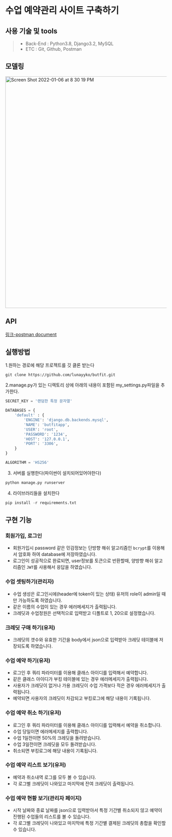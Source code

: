 # 수업 예약관리 사이트 구축하기

## 사용 기술 및 tools
> - Back-End :  Python3.8, Django3.2, MySQL 
> - ETC : Git, Github, Postman

## 모델링
<img width="724" alt="Screen Shot 2022-01-06 at 8 30 19 PM" src="https://user-images.githubusercontent.com/8315252/148384686-d2bd5c15-b60e-4117-9fb4-a0ed569f0134.png">

## API
[링크-postman document](https://documenter.getpostman.com/view/16843815/UVXdNyod)

## 실행방법
1.원하는 경로에 해당 프로젝트를 깃 클론 받는다
```terminal
git clone https://github.com/lunayyko/butfit.git
```

2.manage.py가 있는 디렉토리 상에 아래의 내용이 포함된 my_settings.py파일을 추가한다.
```python
SECRET_KEY = '랜덤한 특정 문자열'

DATABASES = {
    'default' : {
        'ENGINE': 'django.db.backends.mysql',
        'NAME': 'butfitapp',
        'USER': 'root',
        'PASSWORD': '1234',
        'HOST': '127.0.0.1',
        'PORT': '3306',
    }
}

ALGORITHM = 'HS256'
```

3. 서버를 실행한다(파이썬이 설치되어있어야한다)
```python
python manage.py runserver
```

4. 라이브러리들을 설치한다
```python
pip install -r requirements.txt 
```


## 구현 기능
### 회원가입, 로그인
- 회원가입시 password 같은 민감정보는 단방향 해쉬 알고리즘인 `bcrypt`를 이용해서 암호화 하여 database에 저장하였습니다.
- 로그인이 성공적으로 완료되면, user정보를 토큰으로 반환할때, 양방향 해쉬 알고리즘인 `JWT`를 사용해서 응답을 하였습니다.

### 수업 셋팅하기(관리자)
- 수업 생성은 로그인시에(header에 token이 있는 상태) 유저의 role이 admin일 때만 가능하도록 하였습니다.
- 같은 이름의 수업이 있는 경우 에러메세지가 출력됩니다.
- 크레딧과 수업정원은 선택적으로 입력받고 디폴트로 1, 20으로 설정했습니다.

### 크레딧 구매 하기(유저)
- 크레딧의 갯수와 유효한 기간을 body에서 json으로 입력받아 크레딧 테이블에 저장되도록 하였습니다.

### 수업 예약 하기(유저)
- 로그인 후 쿼리 파라미터를 이용해 클래스 아이디를 입력해서 예약합니다.
- 같은 클래스 아이디가 부킹 테이블에 있는 경우 에러메세지가 출력됩니다.
- 사용자가 크레딧이 없거나 가용 크레딧이 수업 가격보다 적은 경우 에러메세지가 출력됩니다.
- 예약되면 사용자의 크레딧이 차감되고 부킹로그에 해당 내용이 기록됩니다.

### 수업 예약 취소 하기(유저)
- 로그인 후 쿼리 파라미터를 이용해 클래스 아이디를 입력해서 예약을 취소합니다.
- 수업 당일이면 에러메세지를 출력합니다.
- 수업 1일전이면 50%의 크레딧을 돌려받습니다.
- 수업 3일전이면 크레딧을 모두 돌려받습니다.
- 취소되면 부킹로그에 해당 내용이 기록됩니다.

### 수업 예약 리스트 보기(유저)
- 예약과 취소내역 로그를 모두 볼 수 있습니다.
- 각 로그별 크레딧이 나와있고 마지막에 잔여 크레딧이 출력됩니다.

### 수업 예약 현황 보기(관리자 페이지)
- 시작 날짜와 종료 날짜를 json으로 입력받아서 특정 기간별 취소되지 않고 예약이 진행된 수업들의 리스트를 볼 수 있습니다.
- 각 로그별 크레딧이 나와있고 마지막에 특정 기간별 결제된 크레딧의 총합을 확인할 수 있습니다.

